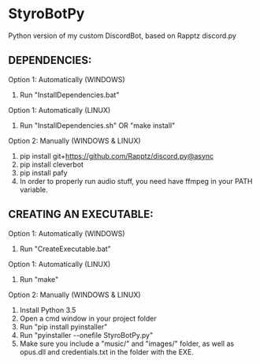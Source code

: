 # StyroBotPy
Python version of my custom DiscordBot, based on Rapptz discord.py

## DEPENDENCIES:
Option 1: Automatically (WINDOWS)
1. Run "InstallDependencies.bat"

Option 1: Automatically (LINUX)
1. Run "InstallDependencies.sh" OR "make install"

Option 2: Manually (WINDOWS & LINUX)
1. pip install git+https://github.com/Rapptz/discord.py@async
2. pip install cleverbot
3. pip install pafy
4. In order to properly run audio stuff, you need have ffmpeg in your PATH variable. 

## CREATING AN EXECUTABLE:
Option 1: Automatically (WINDOWS)
1. Run "CreateExecutable.bat"

Option 1: Automatically (LINUX)
1. Run "make"

Option 2: Manually (WINDOWS & LINUX)
1. Install Python 3.5
2. Open a cmd window in your project folder
3. Run "pip install pyinstaller"
4. Run "pyinstaller --onefile StyroBotPy.py"
5. Make sure you include a "music/" and "images/" folder, as well as opus.dll and credentials.txt in the folder with the EXE.
